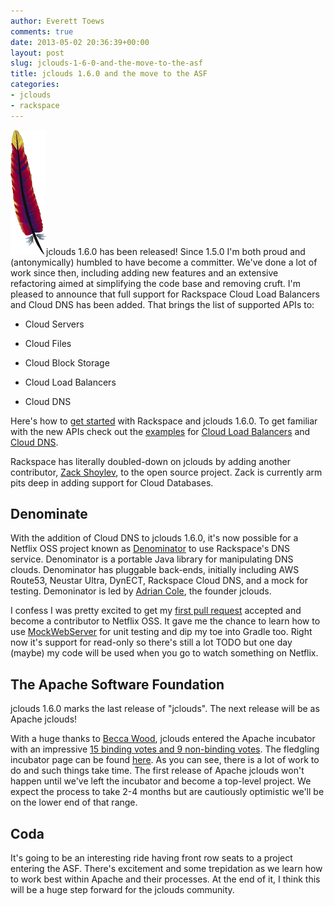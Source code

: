 ```yaml
---
author: Everett Toews
comments: true
date: 2013-05-02 20:36:39+00:00
layout: post
slug: jclouds-1-6-0-and-the-move-to-the-asf
title: jclouds 1.6.0 and the move to the ASF
categories:
- jclouds
- rackspace
---
```


[![apache](/img/posts/apache.png)](/img/posts/apache.png)jclouds 1.6.0 has been released! Since 1.5.0 I'm both proud and (antonymically) humbled to have become a committer. We've done a lot of work since then, including adding new features and an extensive refactoring aimed at simplifying the code base and removing cruft. I'm pleased to announce that full support for Rackspace Cloud Load Balancers and Cloud DNS has been added. That brings the list of supported APIs to:




  * Cloud Servers


  * Cloud Files


  * Cloud Block Storage


  * Cloud Load Balancers


  * Cloud DNS


Here's how to [get started](http://docs.rackspace.com/sdks/guide/content/java.html) with Rackspace and jclouds 1.6.0. To get familiar with the new APIs check out the [examples](https://github.com/jclouds/jclouds-examples/tree/master/rackspace) for [Cloud Load Balancers](https://github.com/jclouds/jclouds-examples/tree/master/rackspace/src/main/java/org/jclouds/examples/rackspace/cloudloadbalancers) and [Cloud DNS](https://github.com/jclouds/jclouds-examples/tree/master/rackspace/src/main/java/org/jclouds/examples/rackspace/clouddns).

Rackspace has literally doubled-down on jclouds by adding another contributor, [Zack Shoylev](https://github.com/zack-shoylev/), to the open source project. Zack is currently arm pits deep in adding support for Cloud Databases.


## Denominate


With the addition of Cloud DNS to jclouds 1.6.0, it's now possible for a Netflix OSS project known as [Denominator](https://github.com/Netflix/denominator) to use Rackspace's DNS service. Denominator is a portable Java library for manipulating DNS clouds. Denominator has pluggable back-ends, initially including AWS Route53, Neustar Ultra, DynECT, Rackspace Cloud DNS, and a mock for testing. Demoninator is led by [Adrian Cole](https://twitter.com/adrianfcole), the founder jclouds.

I confess I was pretty excited to get my [first pull request](https://github.com/Netflix/denominator/pull/124) accepted and become a contributor to Netflix OSS. It gave me the chance to learn how to use [MockWebServer](https://code.google.com/p/mockwebserver/) for unit testing and dip my toe into Gradle too. Right now it's support for read-only so there's still a lot TODO but one day (maybe) my code will be used when you go to watch something on Netflix.


## The Apache Software Foundation


jclouds 1.6.0 marks the last release of "jclouds". The next release will be as Apache jclouds!

With a huge thanks to [Becca Wood](https://twitter.com/silkysun), jclouds entered the Apache incubator with an impressive [15 binding votes and 9 non-binding votes](http://mail-archives.apache.org/mod_mbox/incubator-general/201304.mbox/%3CD0D2C4BC-DA8A-46AB-92BA-EC2FBAFE4DEC%40gmail.com%3E). The fledgling incubator page can be found [here](http://incubator.apache.org/projects/jclouds.html). As you can see, there is a lot of work to do and such things take time. The first release of Apache jclouds won't happen until we've left the incubator and become a top-level project. We expect the process to take 2-4 months but are cautiously optimistic we'll be on the lower end of that range.


## Coda


It's going to be an interesting ride having front row seats to a project entering the ASF. There's excitement and some trepidation as we learn how to work best within Apache and their processes. At the end of it, I think this will be a huge step forward for the jclouds community.
